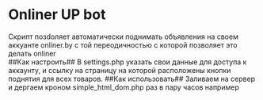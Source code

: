# Onliner UP bot #
Скрипт позdоляет автоматически поднимать объявления на своем аккуанте onliner.by с той переодичностью с которой позволяет это делать onliner<br>
##Как настроить##
В settings.php указать свои данные для доступа к аккаунту, и ссылку на страницу на которой расположены кнопки поднятия для всех товаров.
##Как использовать##
Заливаем на сервер и дергаем кроном simple_html_dom.php раз в пару часов например